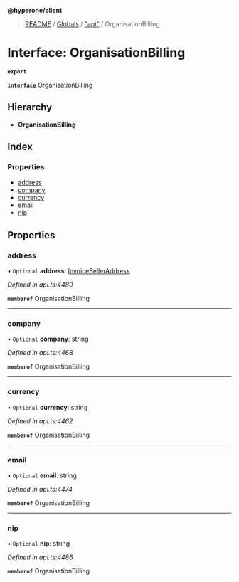 **@hyperone/client**

> [README](../README.md) / [Globals](../globals.md) / ["api"](../modules/_api_.md) / OrganisationBilling

# Interface: OrganisationBilling

**`export`** 

**`interface`** OrganisationBilling

## Hierarchy

* **OrganisationBilling**

## Index

### Properties

* [address](_api_.organisationbilling.md#address)
* [company](_api_.organisationbilling.md#company)
* [currency](_api_.organisationbilling.md#currency)
* [email](_api_.organisationbilling.md#email)
* [nip](_api_.organisationbilling.md#nip)

## Properties

### address

• `Optional` **address**: [InvoiceSellerAddress](_api_.invoiceselleraddress.md)

*Defined in api.ts:4480*

**`memberof`** OrganisationBilling

___

### company

• `Optional` **company**: string

*Defined in api.ts:4468*

**`memberof`** OrganisationBilling

___

### currency

• `Optional` **currency**: string

*Defined in api.ts:4462*

**`memberof`** OrganisationBilling

___

### email

• `Optional` **email**: string

*Defined in api.ts:4474*

**`memberof`** OrganisationBilling

___

### nip

• `Optional` **nip**: string

*Defined in api.ts:4486*

**`memberof`** OrganisationBilling

